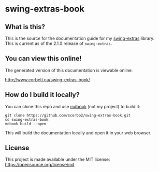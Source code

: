# swing-extras-book

## What is this?

This is the source for the documentation guide for my [swing-extras](https://github.com/scorbo2/swing-extras) library.
This is current as of the 2.1.0 release of `swing-extras`.

## You can view this online!

The generated version of this documentation is viewable online:

<a href="http://www.corbett.ca/swing-extras-book/">http://www.corbett.ca/swing-extras-book/</a>

## How do I build it locally?

You can clone this repo and use [mdbook](https://rust-lang.github.io/mdBook/index.html) (not my project) to build it:

```shell
git clone https://github.com/scorbo2/swing-extras-book.git
cd swing-extras-book
mdbook build --open
```

This will build the documentation locally and open it in your web browser.

## License

This project is made available under the MIT license: https://opensource.org/license/mit
